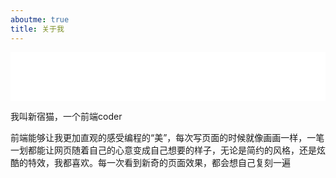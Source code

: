 ```yaml
---
aboutme: true
title: 关于我
---
```


<iframe frameborder="no" border="0" marginwidth="0" marginheight="0" width=100% height=78 src="//music.163.com/outchain/player?type=2&id=1314438112&auto=1&height=66"></iframe>

我叫新宿猫，一个前端coder

前端能够让我更加直观的感受编程的“美”，每次写页面的时候就像画画一样，一笔一划都能让网页随着自己的心意变成自己想要的样子，无论是简约的风格，还是炫酷的特效，我都喜欢。每一次看到新奇的页面效果，都会想自己复刻一遍



